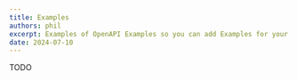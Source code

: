 ```yaml
---
title: Examples
authors: phil
excerpt: Examples of OpenAPI Examples so you can add Examples for your APIs.
date: 2024-07-10
---
```


TODO
